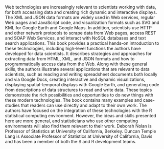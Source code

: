 Web technologies are increasingly relevant to scientists working with data, for both accessing data and creating rich dynamic and interactive displays.  The XML and JSON data formats are widely used in Web services, regular Web pages and JavaScript code, and visualization formats such as SVG and KML for Google Earth and Google Maps.  In addition, scientists use HTTP and other network protocols to scrape data from Web pages, access REST and SOAP Web Services, and interact with NoSQL databases and text search applications.  This book provides a practical hands-on introduction to these technologies, including high-level functions the authors have developed for data scientists.  It describes strategies and approaches for extracting data from HTML, XML, and JSON formats and how to programmatically access data from the Web. 
Along with these general skills, the authors illustrate several applications that are relevant to data scientists, such as reading and writing spreadsheet documents both locally and via Google Docs, creating interactive and dynamic visualizations, displaying spatial-temporal displays with Google Earth, and generating code from descriptions of data structures to read and write data.  These topics demonstrate the rich possibilities and opportunities to do new things with these modern technologies.  The book contains many examples and case-studies that readers can use directly and adapt to their own work.  The authors have focused on the integration of these technologies with the R statistical computing environment.  However, the ideas and skills presented here are more general, and statisticians who use other computing environments will also find them relevant to their work.
Deborah Nolan is Professor of Statistics at University of California, Berkeley.
Duncan Temple Lang is Associate Professor of Statistics at University of California, Davis and has been a member of both the S and R development teams.

